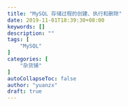```yaml
---
title: "MySQL 存储过程的创建、执行和删除"
date: 2019-11-01T18:39:30+08:00
keywords: []
description: ""
tags: [
    "MySQL"
]
categories: [
    "杂货铺"
]
autoCollapseToc: false
author: "yuanzx"
draft: true
---
```


